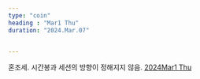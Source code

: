 ```yaml
---
type: "coin"
heading : "Mar1 Thu"
duration: "2024.Mar.07"


---
```

 



혼조세. 시간봉과 세션의 방향이 정해지지 않음. 
[2024Mar1 Thu](/todo/images/Document2024Mar1-Thu.pdf)

